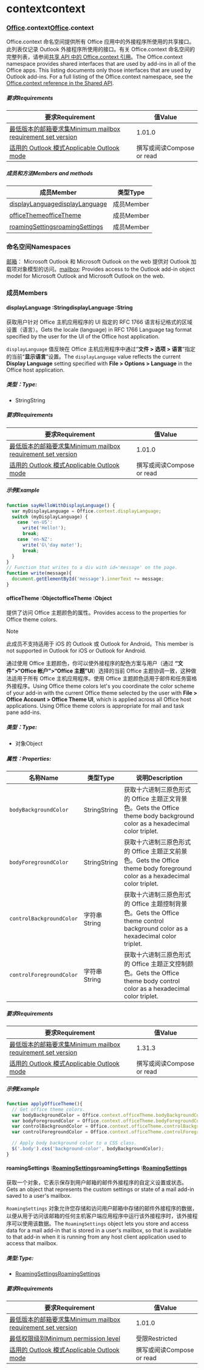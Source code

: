 
# <a name="context"></a><span data-ttu-id="6e69f-101">context</span><span class="sxs-lookup"><span data-stu-id="6e69f-101">context</span></span>

### <a name="officeofficemdcontext"></a><span data-ttu-id="6e69f-102">[Office](Office.md).context</span><span class="sxs-lookup"><span data-stu-id="6e69f-102">[Office](Office.md).context</span></span>

<span data-ttu-id="6e69f-p101">Office.context 命名空间提供所有 Office 应用中的外接程序所使用的共享接口。此列表仅记录 Outlook 外接程序所使用的接口。有关 Office.context 命名空间的完整列表，请参阅[共享 API 中的 Office.context 引用](/javascript/api/office/office.context)。</span><span class="sxs-lookup"><span data-stu-id="6e69f-p101">The Office.context namespace provides shared interfaces that are used by add-ins in all of the Office apps. This listing documents only those interfaces that are used by Outlook add-ins. For a full listing of the Office.context namespace, see the [Office.context reference in the Shared API](/javascript/api/office/office.context).</span></span>

##### <a name="requirements"></a><span data-ttu-id="6e69f-105">要求</span><span class="sxs-lookup"><span data-stu-id="6e69f-105">Requirements</span></span>

|<span data-ttu-id="6e69f-106">要求</span><span class="sxs-lookup"><span data-stu-id="6e69f-106">Requirement</span></span>| <span data-ttu-id="6e69f-107">值</span><span class="sxs-lookup"><span data-stu-id="6e69f-107">Value</span></span>|
|---|---|
|[<span data-ttu-id="6e69f-108">最低版本的邮箱要求集</span><span class="sxs-lookup"><span data-stu-id="6e69f-108">Minimum mailbox requirement set version</span></span>](/javascript/office/requirement-sets/outlook-api-requirement-sets)| <span data-ttu-id="6e69f-109">1.0</span><span class="sxs-lookup"><span data-stu-id="6e69f-109">1.0</span></span>|
|[<span data-ttu-id="6e69f-110">适用的 Outlook 模式</span><span class="sxs-lookup"><span data-stu-id="6e69f-110">Applicable Outlook mode</span></span>](https://docs.microsoft.com/outlook/add-ins/#extension-points)| <span data-ttu-id="6e69f-111">撰写或阅读</span><span class="sxs-lookup"><span data-stu-id="6e69f-111">Compose or read</span></span>|

##### <a name="members-and-methods"></a><span data-ttu-id="6e69f-112">成员和方法</span><span class="sxs-lookup"><span data-stu-id="6e69f-112">Members and methods</span></span>

| <span data-ttu-id="6e69f-113">成员</span><span class="sxs-lookup"><span data-stu-id="6e69f-113">Member</span></span> | <span data-ttu-id="6e69f-114">类型</span><span class="sxs-lookup"><span data-stu-id="6e69f-114">Type</span></span> |
|--------|------|
| [<span data-ttu-id="6e69f-115">displayLanguage</span><span class="sxs-lookup"><span data-stu-id="6e69f-115">displayLanguage</span></span>](#displaylanguage-string) | <span data-ttu-id="6e69f-116">成员</span><span class="sxs-lookup"><span data-stu-id="6e69f-116">Member</span></span> |
| [<span data-ttu-id="6e69f-117">officeTheme</span><span class="sxs-lookup"><span data-stu-id="6e69f-117">officeTheme</span></span>](#officetheme-object) | <span data-ttu-id="6e69f-118">成员</span><span class="sxs-lookup"><span data-stu-id="6e69f-118">Member</span></span> |
| [<span data-ttu-id="6e69f-119">roamingSettings</span><span class="sxs-lookup"><span data-stu-id="6e69f-119">roamingSettings</span></span>](#roamingsettings-roamingsettingsjavascriptapioutlook17officeroamingsettings) | <span data-ttu-id="6e69f-120">成员</span><span class="sxs-lookup"><span data-stu-id="6e69f-120">Member</span></span> |

### <a name="namespaces"></a><span data-ttu-id="6e69f-121">命名空间</span><span class="sxs-lookup"><span data-stu-id="6e69f-121">Namespaces</span></span>

<span data-ttu-id="6e69f-122">[邮箱](office.context.mailbox.md)： Microsoft Outlook 和 Microsoft Outlook on the web 提供对 Outlook 加载项对象模型的访问。</span><span class="sxs-lookup"><span data-stu-id="6e69f-122">[mailbox](office.context.mailbox.md): Provides access to the Outlook add-in object model for Microsoft Outlook and Microsoft Outlook on the web.</span></span>

### <a name="members"></a><span data-ttu-id="6e69f-123">成员</span><span class="sxs-lookup"><span data-stu-id="6e69f-123">Members</span></span>

####  <a name="displaylanguage-string"></a><span data-ttu-id="6e69f-124">displayLanguage :String</span><span class="sxs-lookup"><span data-stu-id="6e69f-124">displayLanguage :String</span></span>

<span data-ttu-id="6e69f-125">获取用户针对 Office 主机应用程序的 UI 指定的 RFC 1766 语言标记格式的区域设置（语言）。</span><span class="sxs-lookup"><span data-stu-id="6e69f-125">Gets the locale (language) in RFC 1766 Language tag format specified by the user for the UI of the Office host application.</span></span>

<span data-ttu-id="6e69f-126">`displayLanguage` 值反映在 Office 主机应用程序中通过“**文件 > 选项 > 语言**”指定的当前“**显示语言**”设置。</span><span class="sxs-lookup"><span data-stu-id="6e69f-126">The `displayLanguage` value reflects the current **Display Language** setting specified with **File > Options > Language** in the Office host application.</span></span>

##### <a name="type"></a><span data-ttu-id="6e69f-127">类型：</span><span class="sxs-lookup"><span data-stu-id="6e69f-127">Type:</span></span>

*   <span data-ttu-id="6e69f-128">String</span><span class="sxs-lookup"><span data-stu-id="6e69f-128">String</span></span>

##### <a name="requirements"></a><span data-ttu-id="6e69f-129">要求</span><span class="sxs-lookup"><span data-stu-id="6e69f-129">Requirements</span></span>

|<span data-ttu-id="6e69f-130">要求</span><span class="sxs-lookup"><span data-stu-id="6e69f-130">Requirement</span></span>| <span data-ttu-id="6e69f-131">值</span><span class="sxs-lookup"><span data-stu-id="6e69f-131">Value</span></span>|
|---|---|
|[<span data-ttu-id="6e69f-132">最低版本的邮箱要求集</span><span class="sxs-lookup"><span data-stu-id="6e69f-132">Minimum mailbox requirement set version</span></span>](/javascript/office/requirement-sets/outlook-api-requirement-sets)| <span data-ttu-id="6e69f-133">1.0</span><span class="sxs-lookup"><span data-stu-id="6e69f-133">1.0</span></span>|
|[<span data-ttu-id="6e69f-134">适用的 Outlook 模式</span><span class="sxs-lookup"><span data-stu-id="6e69f-134">Applicable Outlook mode</span></span>](https://docs.microsoft.com/outlook/add-ins/#extension-points)| <span data-ttu-id="6e69f-135">撰写或阅读</span><span class="sxs-lookup"><span data-stu-id="6e69f-135">Compose or read</span></span>|

##### <a name="example"></a><span data-ttu-id="6e69f-136">示例</span><span class="sxs-lookup"><span data-stu-id="6e69f-136">Example</span></span>

```js
function sayHelloWithDisplayLanguage() {
  var myDisplayLanguage = Office.context.displayLanguage;
  switch (myDisplayLanguage) {
    case 'en-US':
      write('Hello!');
      break;
    case 'en-NZ':
      write('G\'day mate!');
      break;
  }
}
// Function that writes to a div with id='message' on the page.
function write(message){
  document.getElementById('message').innerText += message;
}
```

####  <a name="officetheme-object"></a><span data-ttu-id="6e69f-137">officeTheme :Object</span><span class="sxs-lookup"><span data-stu-id="6e69f-137">officeTheme :Object</span></span>

<span data-ttu-id="6e69f-138">提供了访问 Office 主题颜色的属性。</span><span class="sxs-lookup"><span data-stu-id="6e69f-138">Provides access to the properties for Office theme colors.</span></span>

> [!NOTE]
> <span data-ttu-id="6e69f-139">此成员不支持适用于 iOS 的 Outlook 或 Outlook for Android。</span><span class="sxs-lookup"><span data-stu-id="6e69f-139">This member is not supported in Outlook for iOS or Outlook for Android.</span></span>

<span data-ttu-id="6e69f-p102">通过使用 Office 主题颜色，你可以使外接程序的配色方案与用户（通过 **“文件”>“Office 帐户”>“Office 主题”UI**）选择的当前 Office 主题协调一致，这种做法适用于所有 Office 主机应用程序。使用 Office 主题颜色适用于邮件和任务窗格外接程序。</span><span class="sxs-lookup"><span data-stu-id="6e69f-p102">Using Office theme colors let's you coordinate the color scheme of your add-in with the current Office theme selected by the user with **File > Office Account > Office Theme UI**, which is applied across all Office host applications. Using Office theme colors is appropriate for mail and task pane add-ins.</span></span>

##### <a name="type"></a><span data-ttu-id="6e69f-142">类型：</span><span class="sxs-lookup"><span data-stu-id="6e69f-142">Type:</span></span>

*   <span data-ttu-id="6e69f-143">对象</span><span class="sxs-lookup"><span data-stu-id="6e69f-143">Object</span></span>

##### <a name="properties"></a><span data-ttu-id="6e69f-144">属性：</span><span class="sxs-lookup"><span data-stu-id="6e69f-144">Properties:</span></span>

|<span data-ttu-id="6e69f-145">名称</span><span class="sxs-lookup"><span data-stu-id="6e69f-145">Name</span></span>| <span data-ttu-id="6e69f-146">类型</span><span class="sxs-lookup"><span data-stu-id="6e69f-146">Type</span></span>| <span data-ttu-id="6e69f-147">说明</span><span class="sxs-lookup"><span data-stu-id="6e69f-147">Description</span></span>|
|---|---|---|
|`bodyBackgroundColor`| <span data-ttu-id="6e69f-148">String</span><span class="sxs-lookup"><span data-stu-id="6e69f-148">String</span></span>|<span data-ttu-id="6e69f-149">获取十六进制三原色形式的 Office 主题正文背景色。</span><span class="sxs-lookup"><span data-stu-id="6e69f-149">Gets the Office theme body background color as a hexadecimal color triplet.</span></span>|
|`bodyForegroundColor`| <span data-ttu-id="6e69f-150">String</span><span class="sxs-lookup"><span data-stu-id="6e69f-150">String</span></span>|<span data-ttu-id="6e69f-151">获取十六进制三原色形式的 Office 主题正文前景色。</span><span class="sxs-lookup"><span data-stu-id="6e69f-151">Gets the Office theme body foreground color as a hexadecimal color triplet.</span></span>|
|`controlBackgroundColor`| <span data-ttu-id="6e69f-152">字符串</span><span class="sxs-lookup"><span data-stu-id="6e69f-152">String</span></span>|<span data-ttu-id="6e69f-153">获取十六进制三原色形式的 Office 主题控制背景色。</span><span class="sxs-lookup"><span data-stu-id="6e69f-153">Gets the Office theme control background color as a hexadecimal color triplet.</span></span>|
|`controlForegroundColor`| <span data-ttu-id="6e69f-154">字符串</span><span class="sxs-lookup"><span data-stu-id="6e69f-154">String</span></span>|<span data-ttu-id="6e69f-155">获取十六进制三原色形式的 Office 主题正文控制颜色。</span><span class="sxs-lookup"><span data-stu-id="6e69f-155">Gets the Office theme body control color as a hexadecimal color triplet.</span></span>|

##### <a name="requirements"></a><span data-ttu-id="6e69f-156">要求</span><span class="sxs-lookup"><span data-stu-id="6e69f-156">Requirements</span></span>

|<span data-ttu-id="6e69f-157">要求</span><span class="sxs-lookup"><span data-stu-id="6e69f-157">Requirement</span></span>| <span data-ttu-id="6e69f-158">值</span><span class="sxs-lookup"><span data-stu-id="6e69f-158">Value</span></span>|
|---|---|
|[<span data-ttu-id="6e69f-159">最低版本的邮箱要求集</span><span class="sxs-lookup"><span data-stu-id="6e69f-159">Minimum mailbox requirement set version</span></span>](/javascript/office/requirement-sets/outlook-api-requirement-sets)| <span data-ttu-id="6e69f-160">1.3</span><span class="sxs-lookup"><span data-stu-id="6e69f-160">1.3</span></span>|
|[<span data-ttu-id="6e69f-161">适用的 Outlook 模式</span><span class="sxs-lookup"><span data-stu-id="6e69f-161">Applicable Outlook mode</span></span>](https://docs.microsoft.com/outlook/add-ins/#extension-points)| <span data-ttu-id="6e69f-162">撰写或阅读</span><span class="sxs-lookup"><span data-stu-id="6e69f-162">Compose or read</span></span>|

##### <a name="example"></a><span data-ttu-id="6e69f-163">示例</span><span class="sxs-lookup"><span data-stu-id="6e69f-163">Example</span></span>

```js
function applyOfficeTheme(){
  // Get office theme colors.
  var bodyBackgroundColor = Office.context.officeTheme.bodyBackgroundColor;
  var bodyForegroundColor = Office.context.officeTheme.bodyForegroundColor;
  var controlBackgroundColor = Office.context.officeTheme.controlBackgroundColor
  var controlForegroundColor = Office.context.officeTheme.controlForegroundColor;

  // Apply body background color to a CSS class.
  $('.body').css('background-color', bodyBackgroundColor);
}
```

####  <a name="roamingsettings-roamingsettingsjavascriptapioutlook17officeroamingsettings"></a><span data-ttu-id="6e69f-164">roamingSettings :[RoamingSettings](/javascript/api/outlook_1_7/office.RoamingSettings)</span><span class="sxs-lookup"><span data-stu-id="6e69f-164">roamingSettings :[RoamingSettings](/javascript/api/outlook_1_7/office.RoamingSettings)</span></span>

<span data-ttu-id="6e69f-165">获取一个对象，它表示保存到用户邮箱的邮件外接程序的自定义设置或状态。</span><span class="sxs-lookup"><span data-stu-id="6e69f-165">Gets an object that represents the custom settings or state of a mail add-in saved to a user's mailbox.</span></span>

<span data-ttu-id="6e69f-166">`RoamingSettings` 对象允许您存储和访问用户邮箱中存储的邮件外接程序的数据，以便从用于访问该邮箱的任何主机客户端应用程序中运行该外接程序时，该外接程序可以使用该数据。</span><span class="sxs-lookup"><span data-stu-id="6e69f-166">The `RoamingSettings` object lets you store and access data for a mail add-in that is stored in a user's mailbox, so that is available to that add-in when it is running from any host client application used to access that mailbox.</span></span>

##### <a name="type"></a><span data-ttu-id="6e69f-167">类型:</span><span class="sxs-lookup"><span data-stu-id="6e69f-167">Type:</span></span>

*   [<span data-ttu-id="6e69f-168">RoamingSettings</span><span class="sxs-lookup"><span data-stu-id="6e69f-168">RoamingSettings</span></span>](/javascript/api/outlook_1_7/office.RoamingSettings)

##### <a name="requirements"></a><span data-ttu-id="6e69f-169">要求</span><span class="sxs-lookup"><span data-stu-id="6e69f-169">Requirements</span></span>

|<span data-ttu-id="6e69f-170">要求</span><span class="sxs-lookup"><span data-stu-id="6e69f-170">Requirement</span></span>| <span data-ttu-id="6e69f-171">值</span><span class="sxs-lookup"><span data-stu-id="6e69f-171">Value</span></span>|
|---|---|
|[<span data-ttu-id="6e69f-172">最低版本的邮箱要求集</span><span class="sxs-lookup"><span data-stu-id="6e69f-172">Minimum mailbox requirement set version</span></span>](/javascript/office/requirement-sets/outlook-api-requirement-sets)| <span data-ttu-id="6e69f-173">1.0</span><span class="sxs-lookup"><span data-stu-id="6e69f-173">1.0</span></span>|
|[<span data-ttu-id="6e69f-174">最低权限级别</span><span class="sxs-lookup"><span data-stu-id="6e69f-174">Minimum permission level</span></span>](https://docs.microsoft.com/outlook/add-ins/understanding-outlook-add-in-permissions)| <span data-ttu-id="6e69f-175">受限</span><span class="sxs-lookup"><span data-stu-id="6e69f-175">Restricted</span></span>|
|[<span data-ttu-id="6e69f-176">适用的 Outlook 模式</span><span class="sxs-lookup"><span data-stu-id="6e69f-176">Applicable Outlook mode</span></span>](https://docs.microsoft.com/outlook/add-ins/#extension-points)| <span data-ttu-id="6e69f-177">撰写或阅读</span><span class="sxs-lookup"><span data-stu-id="6e69f-177">Compose or read</span></span>|